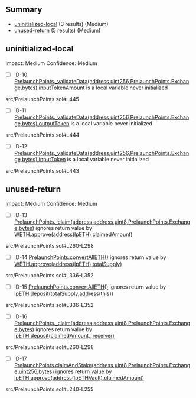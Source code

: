 ## Summary
 - [uninitialized-local](#uninitialized-local) (3 results) (Medium)
 - [unused-return](#unused-return) (5 results) (Medium)



## uninitialized-local
Impact: Medium
Confidence: Medium
 - [ ] ID-10
[PrelaunchPoints._validateData(address,uint256,PrelaunchPoints.Exchange,bytes).inputTokenAmount](src/PrelaunchPoints.sol#L445) is a local variable never initialized

src/PrelaunchPoints.sol#L445


 - [ ] ID-11
[PrelaunchPoints._validateData(address,uint256,PrelaunchPoints.Exchange,bytes).outputToken](src/PrelaunchPoints.sol#L444) is a local variable never initialized

src/PrelaunchPoints.sol#L444


 - [ ] ID-12
[PrelaunchPoints._validateData(address,uint256,PrelaunchPoints.Exchange,bytes).inputToken](src/PrelaunchPoints.sol#L443) is a local variable never initialized

src/PrelaunchPoints.sol#L443


## unused-return
Impact: Medium
Confidence: Medium
 - [ ] ID-13
[PrelaunchPoints._claim(address,address,uint8,PrelaunchPoints.Exchange,bytes)](src/PrelaunchPoints.sol#L260-L298) ignores return value by [WETH.approve(address(lpETH),claimedAmount)](src/PrelaunchPoints.sol#L294)

src/PrelaunchPoints.sol#L260-L298


 - [ ] ID-14
[PrelaunchPoints.convertAllETH()](src/PrelaunchPoints.sol#L336-L352) ignores return value by [WETH.approve(address(lpETH),totalSupply)](src/PrelaunchPoints.sol#L342)

src/PrelaunchPoints.sol#L336-L352


 - [ ] ID-15
[PrelaunchPoints.convertAllETH()](src/PrelaunchPoints.sol#L336-L352) ignores return value by [lpETH.deposit(totalSupply,address(this))](src/PrelaunchPoints.sol#L343)

src/PrelaunchPoints.sol#L336-L352


 - [ ] ID-16
[PrelaunchPoints._claim(address,address,uint8,PrelaunchPoints.Exchange,bytes)](src/PrelaunchPoints.sol#L260-L298) ignores return value by [lpETH.deposit(claimedAmount,_receiver)](src/PrelaunchPoints.sol#L295)

src/PrelaunchPoints.sol#L260-L298


 - [ ] ID-17
[PrelaunchPoints.claimAndStake(address,uint8,PrelaunchPoints.Exchange,uint256,bytes)](src/PrelaunchPoints.sol#L240-L255) ignores return value by [lpETH.approve(address(lpETHVault),claimedAmount)](src/PrelaunchPoints.sol#L251)

src/PrelaunchPoints.sol#L240-L255


